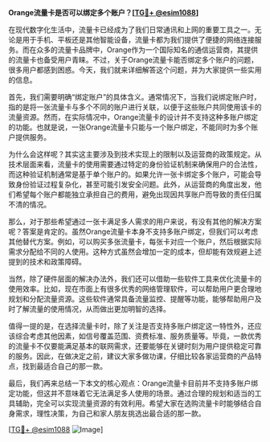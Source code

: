 **Orange流量卡是否可以绑定多个账户？[[TG💪+ @esim1088](https://t.me/s/esim1088)]**

在现代数字化生活中，流量卡已经成为了我们日常通讯和上网的重要工具之一。无论是用于手机、平板还是其他智能设备，流量卡都为我们提供了便捷的网络连接服务。而在众多的流量卡品牌中，Orange作为一个国际知名的通信运营商，其提供的流量卡也备受用户青睐。不过，关于Orange流量卡能否绑定多个账户的问题，很多用户都感到困惑。今天，我们就来详细解答这个问题，并为大家提供一些实用的信息。

首先，我们需要明确“绑定账户”的具体含义。通常情况下，当我们说绑定账户时，指的是将一张流量卡与多个不同的账户进行关联，以便于这些账户共同使用该卡的流量资源。然而，在实际情况中，Orange流量卡的设计并不支持这种多账户绑定的功能。也就是说，一张Orange流量卡只能与一个账户绑定，不能同时为多个账户提供服务。

为什么会这样呢？其实这主要涉及到技术实现上的限制以及运营商的政策规定。从技术层面来看，流量卡的使用需要通过特定的身份验证机制来确保用户的合法性，而这种验证机制通常是基于单个账户的。如果允许一张卡绑定多个账户，可能会导致身份验证过程复杂化，甚至可能引发安全问题。此外，从运营商的角度出发，他们希望每个账户都能独立承担自己的费用，避免出现因共享账户而导致的责任归属不清的情况。

那么，对于那些希望通过一张卡满足多人需求的用户来说，有没有其他的解决方案呢？答案是肯定的。虽然Orange流量卡本身不支持多账户绑定，但我们可以考虑其他替代方案。例如，可以购买多张流量卡，每张卡对应一个账户，然后根据实际需求分配给不同的人使用。这种方式虽然会增加一定的成本，但却能有效规避上述提到的技术和政策障碍。

当然，除了硬件层面的解决办法外，我们还可以借助一些软件工具来优化流量卡的使用效率。比如，现在市面上有很多优秀的网络管理软件，可以帮助用户更合理地规划和分配流量资源。这些软件通常具备流量监控、提醒等功能，能够帮助用户及时了解流量的使用情况，从而做出更加明智的选择。

值得一提的是，在选择流量卡时，除了关注是否支持多账户绑定这一特性外，还应该综合考虑其他因素，如信号覆盖范围、资费标准、服务质量等。毕竟，一款优秀的流量卡不仅要能满足基本的联网需求，还要能够在关键时刻为用户提供稳定可靠的服务。因此，在做决定之前，建议大家多做功课，仔细比较各家运营商的产品特点，找到最适合自己的那一款。

最后，我们再来总结一下本文的核心观点：Orange流量卡目前并不支持多账户绑定功能，但这并不意味着它无法满足多人使用的场景。通过合理的规划和适当的工具辅助，完全可以实现流量资源的有效利用。希望大家在选购流量卡时能够结合自身需求，理性决策，为自己和家人朋友挑选出最合适的那一款。

[[TG💪+ @esim1088](https://t.me/s/esim1088) ![Image](https://i.postimg.cc/4NQfJmqS/Snipaste-2025-05-13-00-14-12.png)]